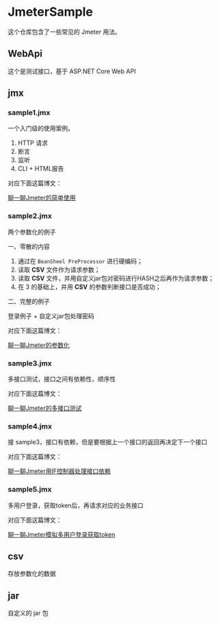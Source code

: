 # JmeterSample

这个仓库包含了一些常见的 Jmeter 用法。

## WebApi

这个是测试接口，基于 ASP.NET Core Web API

## jmx

### sample1.jmx

一个入门级的使用案例。

1. HTTP 请求
2. 断言
3. 监听
4. CLI + HTML报告

对应下面这篇博文：

[聊一聊Jmeter的简单使用](https://mp.weixin.qq.com/s/6v7Wf3I5nrjmF1zAbFHMuA)

### sample2.jmx

两个参数化的例子

一、零散的内容

1. 通过在 `BeanSheel PreProcessor` 进行硬编码；
2. 读取 **CSV** 文件作为请求参数；
3. 读取 **CSV** 文件，并用自定义jar包对密码进行HASH之后再作为请求参数；
4. 在 3 的基础上，并用 **CSV** 的参数判断接口是否成功；

二、完整的例子

登录例子 + 自定义jar包处理密码

对应下面这篇博文：

[聊一聊Jmeter的参数化](https://mp.weixin.qq.com/s/5IrfGOfihiOZvF9YBzobpg)

### sample3.jmx

多接口测试，接口之间有依赖性，顺序性

对应下面这篇博文：

[聊一聊Jmeter的多接口测试](https://mp.weixin.qq.com/s/TT_BA3iqzdagj0yAkc73_Q)

### sample4.jmx

接 sample3，接口有依赖，但是要根据上一个接口的返回再决定下一个接口

对应下面这篇博文：

[聊一聊Jmeter用IF控制器处理接口依赖]()

### sample5.jmx

多用户登录，获取token后，再请求对应的业务接口

对应下面这篇博文：

[聊一聊Jmeter模拟多用户登录获取token]()

## csv

存放参数化的数据

## jar

自定义的 jar 包
